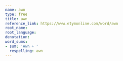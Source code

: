 ```yaml
---
name: awn
type: free
title: awn
reference_link: https://www.etymonline.com/word/awn
root_name: 
root_language: 
denotation: 
word_sums:
- sum: 'Awn + '
  respelling: awn
---
```

